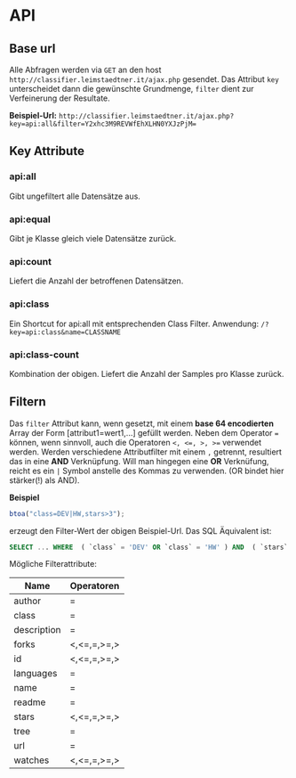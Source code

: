 # API

## Base url

Alle Abfragen werden via `GET` an den host `http://classifier.leimstaedtner.it/ajax.php` gesendet. Das Attribut `key` unterscheidet dann die gewünschte Grundmenge, `filter` dient zur Verfeinerung der Resultate.

**Beispiel-Url:**
`http://classifier.leimstaedtner.it/ajax.php?key=api:all&filter=Y2xhc3M9REVWfEhXLHN0YXJzPjM=`

## Key Attribute

### api:all

Gibt ungefiltert alle Datensätze aus.

### api:equal

Gibt je Klasse gleich viele Datensätze zurück.

### api:count

Liefert die Anzahl der betroffenen Datensätzen.

### api:class

Ein Shortcut for api:all mit entsprechenden Class Filter. Anwendung:
`/?key=api:class&name=CLASSNAME`

### api:class-count

Kombination der obigen. Liefert die Anzahl der Samples pro Klasse zurück.


## Filtern

Das `filter` Attribut kann, wenn gesetzt, mit einem **base 64 encodierten** Array der Form [attribut1=wert1,...] gefüllt werden. Neben dem Operator `=` können, wenn sinnvoll, auch die Operatoren `<, <=, >, >=` verwendet werden.
Werden verschiedene Attributfilter mit einem `,` getrennt, resultiert das in eine **AND** Verknüpfung. Will man hingegen eine **OR** Verknüfung, reicht es ein `|` Symbol anstelle des Kommas zu verwenden. (OR bindet hier stärker(!) als AND).

**Beispiel**
```javascript 
btoa("class=DEV|HW,stars>3");
```
erzeugt den Filter-Wert der obigen Beispiel-Url. Das SQL Äquivalent ist:

```sql
SELECT ... WHERE  ( `class` = 'DEV' OR `class` = 'HW' ) AND  ( `stars` > '3' )
```

Mögliche Filterattribute:
<table>
	<thead>
		<tr>
			<th>Name</th>
			<th>Operatoren</th>
		</tr>
	</thead>
	<tbody>
		<tr>
			<td>author</td>
			<td>=</td>
		</tr>
		<tr>
			<td>class</td>
			<td>=</td>
		</tr>
		<tr>
			<td>description</td>
			<td>=</td>
		</tr>
		<tr>
			<td>forks</td>
			<td><,<=,=,>=,></td>
		</tr>
		<tr>
			<td>id</td>
			<td><,<=,=,>=,></td>
		</tr>
		<tr>
			<td>languages</td>
			<td>=</td>
		</tr>
		<tr>
			<td>name</td>
			<td>=</td>
		</tr>
		<tr>
			<td>readme</td>
			<td>=</td>
		</tr>
		<tr>
			<td>stars</td>
			<td><,<=,=,>=,></td>
		</tr>
		<tr>
			<td>tree</td>
			<td>=</td>
		</tr>
		<tr>
			<td>url</td>
			<td>=</td>
		</tr>
		<tr>
			<td>watches</td>
			<td><,<=,=,>=,></td>
		</tr>
	</tbody>
</table>
